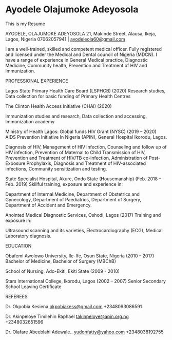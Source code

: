 # Ayodele Olajumoke Adeyosola

This is my Resume 

AYODELE, OLAJUMOKE ADEYOSOLA
21, Makinde Street, Alausa, Ikeja, Lagos, Nigeria 
07062057941 | ayodeleola60@gmail.com

 I am a well-trained, skilled and competent medical officer. 
 Fully registered and licensed under the Medical and Dental council of Nigeria (MDCN). 
 I have a range of experience in General Medical practice, Diagnostic Medicine, Community health, 
 Prevention and Treatment of HIV and Immunization.


PROFESSIONAL EXPERIENCE 

Lagos State Primary Health Care Board (LSPHCB) 
                                                                               (2020)
 Research studies, 
 Data collection for basic funding of Primary Health Centres

The Clinton Health Access Initiative (CHAI)                                    (2020)
                                 
 Immunization studies and research, 
 Data collection and accessing,
 Immunization academy 

Ministry of Health Lagos: Global funds HIV Grant (NYSC)       	               (2019 – 2020)
 AIDS Prevention Initiative In Nigeria (APIN), 
 General Hospital Ikorodu, Lagos. 

  Diagnosis of HIV,
 Management of HIV infection,
 Counseling and follow up of HIV infection, 
 Prevention of Maternal to Child Transmission of HIV,
 Prevention and Treatment of HIV/TB co-infection,
 Administration of Post-Exposure Prophylaxis,
 Diagnosis and Treatment of HIV-associated infections,
 Community sensitization and testing.

State Specialist Hospital, Akure, Ondo State (Housemanship)                  (Feb. 2018 – Feb. 2019)
Skillful training, exposure and experience in:

 Department of Internal Medicine, 
 Department of Obstetrics and Gynecology,
 Department of Paediatrics,
 Department of Surgery,
 Department of Accident and Emergency.

Anointed Medical Diagnostic Services, Oshodi, Lagos                            (2017)
Training and exposure in:

 Ultrasound scanning and its varieties,
 Electrocardiography (ECG),
 Medical Laboratory diagnosis.
                         


EDUCATION
 
 Obafemi Awolowo University, Ile-Ife, Osun State, Nigeria                        (2010 – 2017)
 Bachelor of Medicine, Bachelor of Surgery (MBChB)
	                        
 School of Nursing, Ado-Ekiti, Ekiti State                                       (2009 - 2010)
                                                                        
 Stars International College, Ikorodu, Lagos                                     (2002 – 2007)
 Senior Secondary School Leaving Certificate 
	                                                  

 							     

REFEREES

Dr. Okpobia Kesiena
okpobiakess@gmail.com
+2348093086591

Dr. Akinpeloye Timilehin Raphael
takinpeloye@apin.org.ng
+2348032651596

Dr. Olafare Abeeblahi Adewale..
yudonfatty@yahoo.com
+2348038192755

